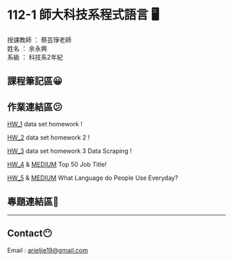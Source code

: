 # 112-1 師大科技系程式語言 :desktop_computer:

授課教師 ： 蔡芸琤老師  
姓名 ： 余永興  
系級 ： 科技系2年紀

## 課程筆記區:grinning:

## 作業連結區:confused:
[HW_1](HW_1/Homework_1.ipynb) data set homework !  

[HW_2](Homework_2.ipynb) data set homework 2 !  

[HW_3](PL_HW_3/PL_HW_3.ipynb) data set homework 3 Data Scraping !  

[HW_4](PH_HW_4/HW4.ipynb) & [MEDIUM](https://medium.com/@arieljie19/popular-job-title-top-50-468f5feb36f7) Top 50 Job Title!  

[HW_5](PH_HW_5/HW5.ipynb) & [MEDIUM](https://medium.com/@arieljie19/what-language-do-people-use-everyday-64803d21ffb7) What Language do People Use Everyday?

## 專題連結區:thinking:

---

## Contact:no_mouth:

Email : arieljie19@gmail.com
